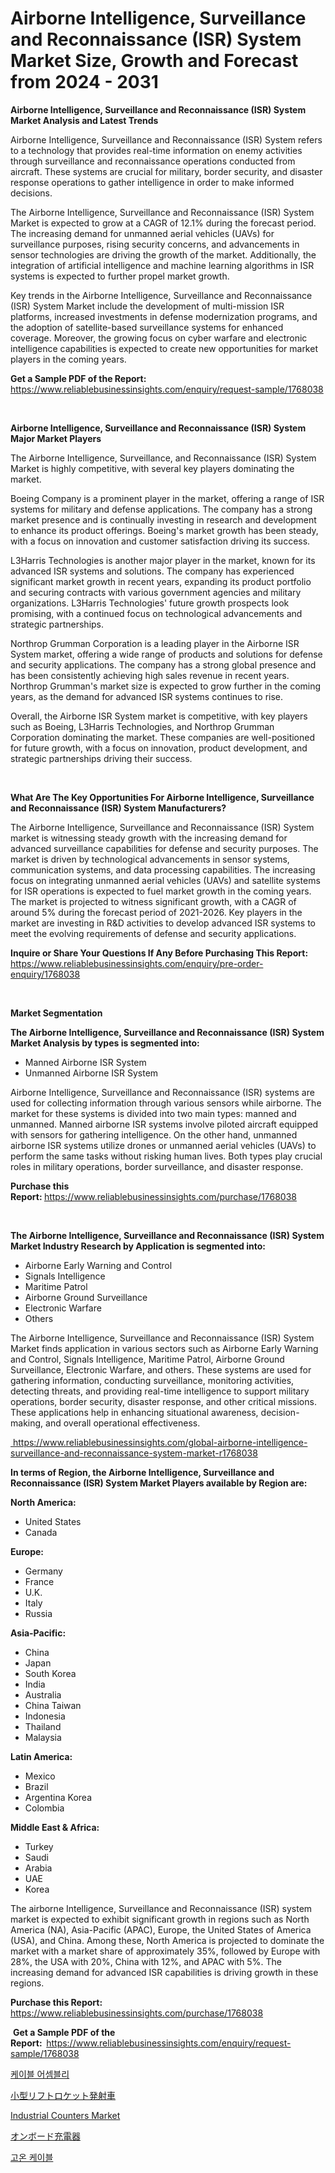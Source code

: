 <p><h1>Airborne Intelligence, Surveillance and Reconnaissance (ISR) System Market Size, Growth and Forecast from 2024 - 2031</h1></p><p><strong>Airborne Intelligence, Surveillance and Reconnaissance (ISR) System Market Analysis and Latest Trends</strong></p>
<p><p>Airborne Intelligence, Surveillance and Reconnaissance (ISR) System refers to a technology that provides real-time information on enemy activities through surveillance and reconnaissance operations conducted from aircraft. These systems are crucial for military, border security, and disaster response operations to gather intelligence in order to make informed decisions.</p><p>The Airborne Intelligence, Surveillance and Reconnaissance (ISR) System Market is expected to grow at a CAGR of 12.1% during the forecast period. The increasing demand for unmanned aerial vehicles (UAVs) for surveillance purposes, rising security concerns, and advancements in sensor technologies are driving the growth of the market. Additionally, the integration of artificial intelligence and machine learning algorithms in ISR systems is expected to further propel market growth.</p><p>Key trends in the Airborne Intelligence, Surveillance and Reconnaissance (ISR) System Market include the development of multi-mission ISR platforms, increased investments in defense modernization programs, and the adoption of satellite-based surveillance systems for enhanced coverage. Moreover, the growing focus on cyber warfare and electronic intelligence capabilities is expected to create new opportunities for market players in the coming years.</p></p>
<p><strong>Get a Sample PDF of the Report:&nbsp;</strong> <a href="https://www.reliablebusinessinsights.com/enquiry/request-sample/1768038">https://www.reliablebusinessinsights.com/enquiry/request-sample/1768038</a></p>
<p>&nbsp;</p>
<p><strong>Airborne Intelligence, Surveillance and Reconnaissance (ISR) System Major Market Players</strong></p>
<p><p>The Airborne Intelligence, Surveillance, and Reconnaissance (ISR) System Market is highly competitive, with several key players dominating the market. </p><p>Boeing Company is a prominent player in the market, offering a range of ISR systems for military and defense applications. The company has a strong market presence and is continually investing in research and development to enhance its product offerings. Boeing's market growth has been steady, with a focus on innovation and customer satisfaction driving its success.</p><p>L3Harris Technologies is another major player in the market, known for its advanced ISR systems and solutions. The company has experienced significant market growth in recent years, expanding its product portfolio and securing contracts with various government agencies and military organizations. L3Harris Technologies' future growth prospects look promising, with a continued focus on technological advancements and strategic partnerships.</p><p>Northrop Grumman Corporation is a leading player in the Airborne ISR System market, offering a wide range of products and solutions for defense and security applications. The company has a strong global presence and has been consistently achieving high sales revenue in recent years. Northrop Grumman's market size is expected to grow further in the coming years, as the demand for advanced ISR systems continues to rise.</p><p>Overall, the Airborne ISR System market is competitive, with key players such as Boeing, L3Harris Technologies, and Northrop Grumman Corporation dominating the market. These companies are well-positioned for future growth, with a focus on innovation, product development, and strategic partnerships driving their success.</p></p>
<p>&nbsp;</p>
<p><strong>What Are The Key Opportunities For Airborne Intelligence, Surveillance and Reconnaissance (ISR) System Manufacturers?</strong></p>
<p><p>The Airborne Intelligence, Surveillance and Reconnaissance (ISR) System market is witnessing steady growth with the increasing demand for advanced surveillance capabilities for defense and security purposes. The market is driven by technological advancements in sensor systems, communication systems, and data processing capabilities. The increasing focus on integrating unmanned aerial vehicles (UAVs) and satellite systems for ISR operations is expected to fuel market growth in the coming years. The market is projected to witness significant growth, with a CAGR of around 5% during the forecast period of 2021-2026. Key players in the market are investing in R&D activities to develop advanced ISR systems to meet the evolving requirements of defense and security applications.</p></p>
<p><strong>Inquire or Share Your Questions If Any Before Purchasing This Report:</strong> <a href="https://www.reliablebusinessinsights.com/enquiry/pre-order-enquiry/1768038">https://www.reliablebusinessinsights.com/enquiry/pre-order-enquiry/1768038</a></p>
<p>&nbsp;</p>
<p><strong>Market Segmentation</strong></p>
<p><strong>The Airborne Intelligence, Surveillance and Reconnaissance (ISR) System Market Analysis by types is segmented into:</strong></p>
<p><ul><li>Manned Airborne ISR System</li><li>Unmanned Airborne ISR System</li></ul></p>
<p><p>Airborne Intelligence, Surveillance and Reconnaissance (ISR) systems are used for collecting information through various sensors while airborne. The market for these systems is divided into two main types: manned and unmanned. Manned airborne ISR systems involve piloted aircraft equipped with sensors for gathering intelligence. On the other hand, unmanned airborne ISR systems utilize drones or unmanned aerial vehicles (UAVs) to perform the same tasks without risking human lives. Both types play crucial roles in military operations, border surveillance, and disaster response.</p></p>
<p><strong>Purchase this Report:&nbsp;</strong><a href="https://www.reliablebusinessinsights.com/purchase/1768038">https://www.reliablebusinessinsights.com/purchase/1768038</a></p>
<p>&nbsp;</p>
<p><strong>The Airborne Intelligence, Surveillance and Reconnaissance (ISR) System Market Industry Research by Application is segmented into:</strong></p>
<p><ul><li>Airborne Early Warning and Control</li><li>Signals Intelligence</li><li>Maritime Patrol</li><li>Airborne Ground Surveillance</li><li>Electronic Warfare</li><li>Others</li></ul></p>
<p><p>The Airborne Intelligence, Surveillance and Reconnaissance (ISR) System Market finds application in various sectors such as Airborne Early Warning and Control, Signals Intelligence, Maritime Patrol, Airborne Ground Surveillance, Electronic Warfare, and others. These systems are used for gathering information, conducting surveillance, monitoring activities, detecting threats, and providing real-time intelligence to support military operations, border security, disaster response, and other critical missions. These applications help in enhancing situational awareness, decision-making, and overall operational effectiveness.</p></p>
<p><a href="https://www.reliablebusinessinsights.com/global-airborne-intelligence-surveillance-and-reconnaissance-system-market-r1768038">&nbsp;https://www.reliablebusinessinsights.com/global-airborne-intelligence-surveillance-and-reconnaissance-system-market-r1768038</a></p>
<p><strong>In terms of Region, the Airborne Intelligence, Surveillance and Reconnaissance (ISR) System Market Players available by Region are:</strong></p>
<p>
    <p> <strong> North America: </strong>
        <ul>
            <li>United States</li>
            <li>Canada</li>
        </ul>
        </p> 
    <p> <strong> Europe: </strong>
        <ul>
            <li>Germany</li>
            <li>France</li>
            <li>U.K.</li>
            <li>Italy</li>
            <li>Russia</li>
        </ul>
        </p> 
    <p> <strong> Asia-Pacific: </strong>
        <ul>
            <li>China</li>
            <li>Japan</li>
            <li>South Korea</li>
            <li>India</li>
            <li>Australia</li>
            <li>China Taiwan</li>
            <li>Indonesia</li>
            <li>Thailand</li>
            <li>Malaysia</li>
        </ul>
        </p> 
    <p> <strong> Latin America: </strong>
        <ul>
            <li>Mexico</li>
            <li>Brazil</li>
            <li>Argentina Korea</li>
            <li>Colombia</li>
        </ul>
        </p> 
    <p> <strong> Middle East & Africa: </strong>
        <ul>
            <li>Turkey</li>
            <li>Saudi</li>
            <li>Arabia</li>
            <li>UAE</li>
            <li>Korea</li>
        </ul>
    </p>
    </p>
<p><p>The airborne Intelligence, Surveillance and Reconnaissance (ISR) system market is expected to exhibit significant growth in regions such as North America (NA), Asia-Pacific (APAC), Europe, the United States of America (USA), and China. Among these, North America is projected to dominate the market with a market share of approximately 35%, followed by Europe with 28%, the USA with 20%, China with 12%, and APAC with 5%. The increasing demand for advanced ISR capabilities is driving growth in these regions.</p></p>
<p><strong>Purchase this Report: </strong><a href="https://www.reliablebusinessinsights.com/purchase/1768038">https://www.reliablebusinessinsights.com/purchase/1768038</a></p>
<p>&nbsp;<strong>Get a Sample PDF of the Report:&nbsp;&nbsp;</strong><a href="https://www.reliablebusinessinsights.com/enquiry/request-sample/1768038">https://www.reliablebusinessinsights.com/enquiry/request-sample/1768038</a></p>
<p><strong></strong></p>
<p><p><a href="https://github.com/trmesnao7959541/Market-Research-Report-List-2/blob/main/1455691175377.md">케이블 어셈블리</a></p><p><a href="https://github.com/decker5351/Market-Research-Report-List-2/blob/main/8248077162934.md">小型リフトロケット発射車</a></p><p><a href="https://github.com/Hazelklievgspy6vdcsmu106w/Market-Research-Report-List-3/blob/main/industrial-counters-market.md">Industrial Counters Market</a></p><p><a href="https://github.com/KaydenJohns1964/Market-Research-Report-List-2/blob/main/4292854162933.md">オンボード充電器</a></p><p><a href="https://github.com/vsn7qpua81q/Market-Research-Report-List-2/blob/main/8488510175378.md">고온 케이블</a></p></p>